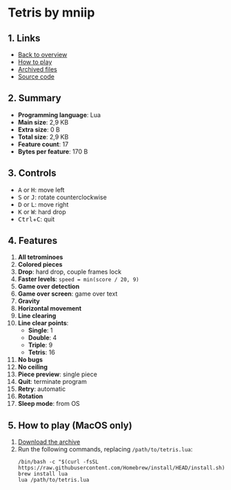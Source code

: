 # Tetris by mniip

## 1. Links

- [Back to overview](../README.md)
- [How to play](#5-how-to-play-macos-only)
- [Archived files](https://github.com/nineteendo/tetris4karchive/tree/main/tetris-4/archive)
- [Source code](https://codegolf.stackexchange.com/a/11650/120787)

## 2. Summary

- **Programming language**: Lua
- **Main size**: 2,9 KB
- **Extra size**: 0 B
- **Total size**: 2,9 KB
- **Feature count**: 17
- **Bytes per feature**: 170 B

## 3. Controls

- <kbd>A</kbd> or <kbd>H</kbd>: move left
- <kbd>S</kbd> or <kbd>J</kbd>: rotate counterclockwise
- <kbd>D</kbd> or <kbd>L</kbd>: move right
- <kbd>K</kbd> or <kbd>W</kbd>: hard drop
- <kbd>Ctrl</kbd>+<kbd>C</kbd>: quit

## 4. Features

1. **All tetrominoes**
2. **Colored pieces**
3. **Drop**: hard drop, couple frames lock
4. **Faster levels**: `speed = min(score / 20, 9)`
5. **Game over detection**
6. **Game over screen**: game over text
7. **Gravity**
8. **Horizontal movement**
9. **Line clearing**
10. **Line clear points**:
    - **Single**: 1
    - **Double**: 4
    - **Triple**: 9
    - **Tetris**: 16
11. **No bugs**
12. **No ceiling**
13. **Piece preview**: single piece
14. **Quit**: terminate program
15. **Retry**: automatic
16. **Rotation**
17. **Sleep mode**: from OS

## 5. How to play (MacOS only)

1. [Download the archive](https://codeload.github.com/nineteendo/tetris4karchive/zip/refs/heads/main)
2. Run the following commands, replacing `/path/to/tetris.lua`:
    ```shell
    /bin/bash -c "$(curl -fsSL https://raw.githubusercontent.com/Homebrew/install/HEAD/install.sh)"
    brew install lua
    lua /path/to/tetris.lua
    ```